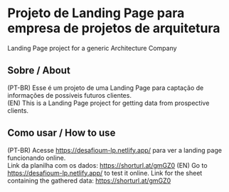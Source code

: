 # Projeto de Landing Page para empresa de projetos de arquitetura
Landing Page project for a generic Architecture Company

## Sobre / About
(PT-BR) Esse é um projeto de uma Landing Page para captação de informações de possíveis futuros clientes. <br>
(EN) This is a Landing Page project for getting data from prospective clients.

## Como usar / How to use
(PT-BR) Acesse https://desafioum-lp.netlify.app/ para ver a landing page funcionando online. <br>
Link da planilha com os dados: https://shorturl.at/gmGZ0
(EN) Go to https://desafioum-lp.netlify.app/ to test it online.
Link for the sheet containing the gathered data: https://shorturl.at/gmGZ0
